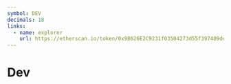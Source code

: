 ```yaml
---
symbol: DEV
decimals: 18
links:
  - name: explorer
    url: https://etherscan.io/token/0x98626E2C9231f03504273d55f397409deFD4a093
---
```


# Dev
